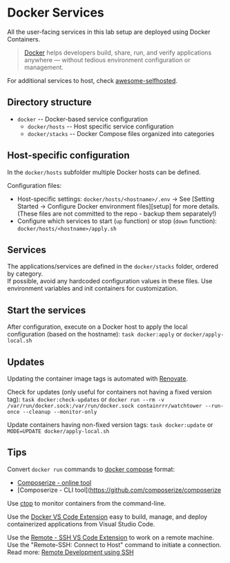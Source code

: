 # Docker Services

All the user-facing services in this lab setup are deployed using Docker Containers.

> [Docker](https://www.docker.com/) helps developers build, share, run, and verify applications anywhere — without tedious environment configuration or management.

For additional services to host, check [awesome-selfhosted](https://github.com/awesome-selfhosted/awesome-selfhosted).

## Directory structure

- `docker` -- Docker-based service configuration
  - `docker/hosts` -- Host specific service configuration
  - `docker/stacks` -- Docker Compose files organized into categories

## Host-specific configuration

In the `docker/hosts` subfolder multiple Docker hosts can be defined.

Configuration files:
- Host-specific settings: `docker/hosts/<hostname>/.env` -> See [Setting Started -> Configure Docker environment files][setup] for more details. (These files are not committed to the repo - backup them separately!)
- Configure which services to start (`up` function) or stop (`down` function): `docker/hosts/<hostname>/apply.sh`

## Services

The applications/services are defined in the `docker/stacks` folder, ordered by category.  
If possible, avoid any hardcoded configuration values in these files. Use environment variables and init containers for customization.

## Start the services

After configuration, execute on a Docker host to apply the local configuration (based on the hostname):
`task docker:apply` or
`docker/apply-local.sh`

## Updates

Updating the container image tags is automated with [Renovate](https://docs.renovatebot.com/).

Check for updates (only useful for containers not having a fixed version tag):
`task docker:check-updates` or
`docker run --rm -v /var/run/docker.sock:/var/run/docker.sock containrrr/watchtower --run-once --cleanup --monitor-only`

Update containers having non-fixed version tags:
`task docker:update` or
`MODE=UPDATE docker/apply-local.sh`

## Tips

Convert `docker run` commands to [docker compose](https://docs.docker.com/compose/compose-file/) format:
- [Composerize - online tool](https://www.composerize.com/)
- [Composerize - CLI tool](https://github.com/composerize/composerize

Use [ctop](https://github.com/bcicen/ctop) to monitor containers from the command-line.

Use the [Docker VS Code Extension](https://marketplace.visualstudio.com/items?itemName=ms-azuretools.vscode-docker) easy to build, manage, and deploy containerized applications from Visual Studio Code.

Use the [Remote - SSH VS Code Extension](https://marketplace.visualstudio.com/items?itemName=ms-vscode-remote.remote-ssh) to work on a remote machine.  
Use the "Remote-SSH: Connect to Host" command to initiate a connection.  
Read more: [Remote Development using SSH](https://code.visualstudio.com/docs/remote/ssh)

